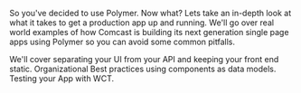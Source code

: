 So you've decided to use Polymer. Now what? Lets take an in-depth look at what it takes to get a production app up and running. We'll go over real world examples of how Comcast is building its next generation single page apps using Polymer so you can avoid some common pitfalls.

We'll cover separating your UI from your API and keeping your front end static. Organizational Best practices using components as data models. Testing your App with WCT.
